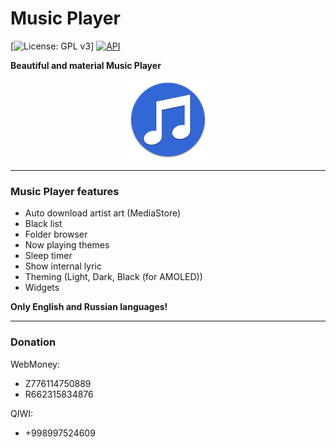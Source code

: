 # Music Player

[![License: GPL v3](https://img.shields.io/badge/License-GPL%20v3-blue.svg)]
[![API](https://img.shields.io/badge/API-16%2B-orange.svg?style=flat-square)](https://android-arsenal.com/api?level=16)

**Beautiful and material Music Player** <p align="center"><img width="128" height="128" src="images/Icon.png" /></p>

--------

### Music Player features

- Auto download artist art (MediaStore)
- Black list
- Folder browser
- Now playing themes
- Sleep timer
- Show internal lyric
- Theming (Light, Dark, Black (for AMOLED))
- Widgets

**Only English and Russian languages!**

--------

### Donation

WebMoney:
- Z776114750889
- R662315834876

QIWI:
- +998997524609